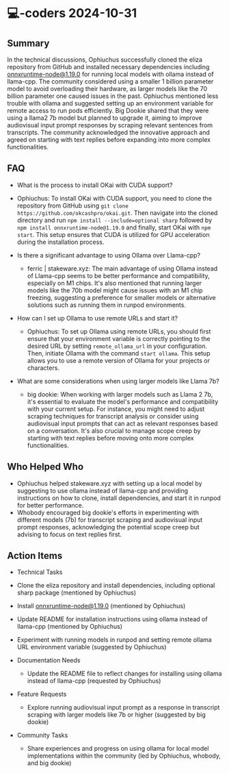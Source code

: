 # 💻-coders 2024-10-31

## Summary
 In the technical discussions, Ophiuchus successfully cloned the eliza repository from GitHub and installed necessary dependencies including onnxruntime-node@1.19.0 for running local models with ollama instead of llama-cpp. The community considered using a smaller 1 billion parameter model to avoid overloading their hardware, as larger models like the 70 billion parameter one caused issues in the past. Ophiuchus mentioned less trouble with ollama and suggested setting up an environment variable for remote access to run pods efficiently. Big Dookie shared that they were using a llama2 7b model but planned to upgrade it, aiming to improve audiovisual input prompt responses by scraping relevant sentences from transcripts. The community acknowledged the innovative approach and agreed on starting with text replies before expanding into more complex functionalities.

## FAQ
 - What is the process to install OKai with CUDA support?
  - Ophiuchus: To install OKai with CUDA support, you need to clone the repository from GitHub using `git clone https://github.com/okcashpro/okai.git`. Then navigate into the cloned directory and run `npm install --include=optional sharp` followed by `npm install onnxruntime-node@1.19.0` and finally, start OKai with `npm start`. This setup ensures that CUDA is utilized for GPU acceleration during the installation process.

- Is there a significant advantage to using Ollama over Llama-cpp?
  - ferric | stakeware.xyz: The main advantage of using Ollama instead of Llama-cpp seems to be better performance and compatibility, especially on M1 chips. It's also mentioned that running larger models like the 70b model might cause issues with an M1 chip freezing, suggesting a preference for smaller models or alternative solutions such as running them in runpod environments.

- How can I set up Ollama to use remote URLs and start it?
  - Ophiuchus: To set up Ollama using remote URLs, you should first ensure that your environment variable is correctly pointing to the desired URL by setting `remote_ollama_url` in your configuration. Then, initiate Ollama with the command `start ollama`. This setup allows you to use a remote version of Ollama for your projects or characters.

- What are some considerations when using larger models like Llama 7b?
  - big dookie: When working with larger models such as Llama 2 7b, it's essential to evaluate the model's performance and compatibility with your current setup. For instance, you might need to adjust scraping techniques for transcript analysis or consider using audiovisual input prompts that can act as relevant responses based on a conversation. It's also crucial to manage scope creep by starting with text replies before moving onto more complex functionalities.

## Who Helped Who
 - Ophiuchus helped stakeware.xyz with setting up a local model by suggesting to use ollama instead of llama-cpp and providing instructions on how to clone, install dependencies, and start it in runpod for better performance.
- Whobody encouraged big dookie's efforts in experimenting with different models (7b) for transcript scraping and audiovisual input prompt responses, acknowledging the potential scope creep but advising to focus on text replies first.

## Action Items
 - Technical Tasks
  - Clone the eliza repository and install dependencies, including optional sharp package (mentioned by Ophiuchus)
  - Install onnxruntime-node@1.19.0 (mentioned by Ophiuchus)
  - Update README for installation instructions using ollama instead of llama-cpp (mentioned by Ophiuchus)
  - Experiment with running models in runpod and setting remote ollama URL environment variable (suggested by Ophiuchus)

- Documentation Needs
  - Update the README file to reflect changes for installing using ollama instead of llama-cpp (requested by Ophiuchus)

- Feature Requests
  - Explore running audiovisual input prompt as a response in transcript scraping with larger models like 7b or higher (suggested by big dookie)

- Community Tasks
  - Share experiences and progress on using ollama for local model implementations within the community (led by Ophiuchus, whobody, and big dookie)

